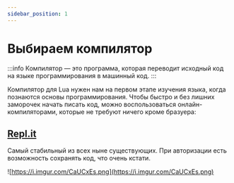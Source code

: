 ```yaml
---
sidebar_position: 1
---
```


# Выбираем компилятор

:::info
Компилятор — это программа, которая переводит исходный код на языке программирования в машинный код.
:::

Компилятор для Lua нужен нам на первом этапе изучения языка, когда познаются основы программирования. Чтобы быстро и без лишних заморочек начать писать код, можно воспользоваться онлайн-компиляторами, которые не требуют ничего кроме бразуера:

## [Repl.it](https://replit.com/languages/lua)

Самый стабильный из всех ныне существующих. При авторизации есть возможность сохранять код, что очень кстати.

![https://i.imgur.com/CaUCxEs.png](https://i.imgur.com/CaUCxEs.png)